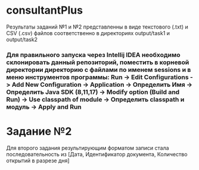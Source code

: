 # consultantPlus
Результаты заданий №1 и №2 представленны в виде текстового (.txt) и CSV (.csv) файлов соответственно в директориях output/task1 и output/task2

### Для правильного запуска через Intellij IDEA необходимо склонировать данный репозиторий, поместить в корневой директории директорию с файлами по именем sessions и в меню инструментов программы: Run -> Edit Configurations -> Add New Configuration -> Application -> Определить Имя -> Определить Java SDK (8,11,17) -> Modify option (Build and Run) -> Use classpath of module -> Определить classpath и модуль -> Apply and Run

# Задание №2
Для второго задания результирующим форматом записи стала последовательность из [Дата, Идентификатор документа, Количество открытий в разрезе дня]



